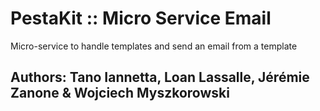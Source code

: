 # PestaKit :: Micro Service Email
Micro-service to handle templates and send an email from a template

Authors: Tano Iannetta, Loan Lassalle, Jérémie Zanone & Wojciech Myszkorowski
---
